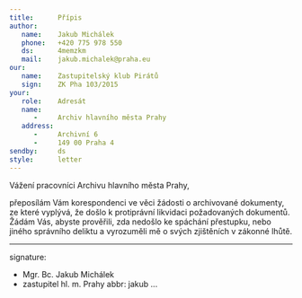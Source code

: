 ```yaml
---
title:      Přípis
author:
   name:    Jakub Michálek
   phone:   +420 775 978 550
   ds:      4memzkm
   mail:    jakub.michalek@praha.eu
our:
   name:    Zastupitelský klub Pirátů
   sign:    ZK Pha 103/2015
your:
   role:    Adresát
   name:    
      -     Archiv hlavního města Prahy
   address:
      -     Archivní 6
      -     149 00 Praha 4
sendby:     ds
style:      letter
---
```



Vážení pracovníci Archivu hlavního města Prahy,

přeposílám Vám korespondenci ve věci žádosti o archivované dokumenty, ze které vyplývá, že došlo k protiprávní likvidaci požadovaných dokumentů. Žádám Vás, abyste prověřili, zda nedošlo ke spáchání přestupku, nebo jiného správního deliktu a vyrozuměli mě o svých zjištěních v zákonné lhůtě.

---
signature:
  - Mgr. Bc. Jakub Michálek
  - zastupitel hl. m. Prahy
abbr:       jakub
...
